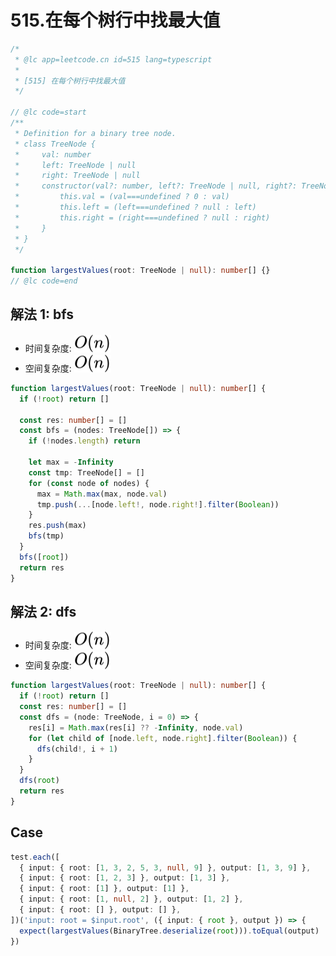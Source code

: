 # 515.在每个树行中找最大值

```ts
/*
 * @lc app=leetcode.cn id=515 lang=typescript
 *
 * [515] 在每个树行中找最大值
 */

// @lc code=start
/**
 * Definition for a binary tree node.
 * class TreeNode {
 *     val: number
 *     left: TreeNode | null
 *     right: TreeNode | null
 *     constructor(val?: number, left?: TreeNode | null, right?: TreeNode | null) {
 *         this.val = (val===undefined ? 0 : val)
 *         this.left = (left===undefined ? null : left)
 *         this.right = (right===undefined ? null : right)
 *     }
 * }
 */

function largestValues(root: TreeNode | null): number[] {}
// @lc code=end
```

## 解法 1: bfs

- 时间复杂度: <!-- $O(n)$ --> <img style="transform: translateY(0.1em); background: white;" src="./svg/o-n.svg" alt="O(n)">
- 空间复杂度: <!-- $O(n)$ --> <img style="transform: translateY(0.1em); background: white;" src="./svg/o-n.svg" alt="O(n)">

```ts
function largestValues(root: TreeNode | null): number[] {
  if (!root) return []

  const res: number[] = []
  const bfs = (nodes: TreeNode[]) => {
    if (!nodes.length) return

    let max = -Infinity
    const tmp: TreeNode[] = []
    for (const node of nodes) {
      max = Math.max(max, node.val)
      tmp.push(...[node.left!, node.right!].filter(Boolean))
    }
    res.push(max)
    bfs(tmp)
  }
  bfs([root])
  return res
}
```

## 解法 2: dfs

- 时间复杂度: <!-- $O(n)$ --> <img style="transform: translateY(0.1em); background: white;" src="./svg/o-n.svg" alt="O(n)">
- 空间复杂度: <!-- $O(n)$ --> <img style="transform: translateY(0.1em); background: white;" src="./svg/o-n.svg" alt="O(n)">

```ts
function largestValues(root: TreeNode | null): number[] {
  if (!root) return []
  const res: number[] = []
  const dfs = (node: TreeNode, i = 0) => {
    res[i] = Math.max(res[i] ?? -Infinity, node.val)
    for (let child of [node.left, node.right].filter(Boolean)) {
      dfs(child!, i + 1)
    }
  }
  dfs(root)
  return res
}
```

## Case

```ts
test.each([
  { input: { root: [1, 3, 2, 5, 3, null, 9] }, output: [1, 3, 9] },
  { input: { root: [1, 2, 3] }, output: [1, 3] },
  { input: { root: [1] }, output: [1] },
  { input: { root: [1, null, 2] }, output: [1, 2] },
  { input: { root: [] }, output: [] },
])('input: root = $input.root', ({ input: { root }, output }) => {
  expect(largestValues(BinaryTree.deserialize(root))).toEqual(output)
})
```

